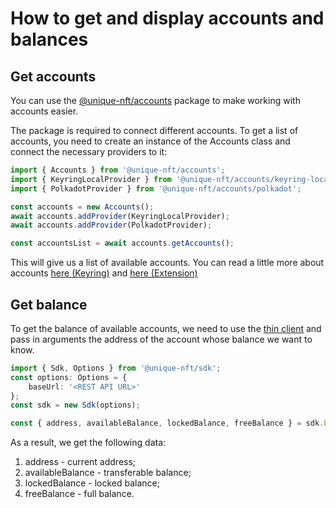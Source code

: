 # How to get and display accounts and balances

## Get accounts
You can use the [@unique-nft/accounts](https://www.npmjs.com/package/@unique-nft/accounts) package to make working with accounts easier.

The package is required to connect different accounts. To get a list of accounts, you need to create an instance of the Accounts class and connect the necessary providers to it:

```typescript
import { Accounts } from '@unique-nft/accounts';
import { KeyringLocalProvider } from '@unique-nft/accounts/keyring-local';
import { PolkadotProvider } from '@unique-nft/accounts/polkadot';

const accounts = new Accounts();
await accounts.addProvider(KeyringLocalProvider);
await accounts.addProvider(PolkadotProvider);

const accountsList = await accounts.getAccounts();
```
This will give us a list of available accounts. You can read a little more about accounts [here (Keyring)](https://polkadot.js.org/docs/ui-keyring) and [here (Extension)](https://polkadot.js.org/docs/extension)


## Get balance
To get the balance of available accounts, we need to use the [thin client](https://www.npmjs.com/package/@unique-nft/sdk) and pass in arguments the address of the account whose balance we want to know.

```typescript
import { Sdk, Options } from '@unique-nft/sdk';
const options: Options = {
    baseUrl: '<REST API URL>'
};
const sdk = new Sdk(options);

const { address, availableBalance, lockedBalance, freeBalance } = sdk.balance.get({ address });
```
As a result, we get the following data: 
1) address - current address;
2) availableBalance - transferable balance;
3) lockedBalance - locked balance;
4) freeBalance - full balance.